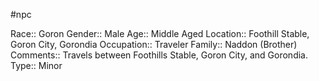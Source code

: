 #npc 

Race:: Goron
Gender:: Male
Age:: Middle Aged
Location:: Foothill Stable, Goron City, Gorondia
Occupation:: Traveler
Family:: Naddon (Brother)
Comments:: Travels between Foothills Stable, Goron City, and Gorondia.
Type:: Minor
